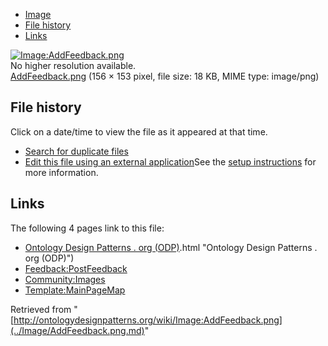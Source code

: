 * [Image](../Image/AddFeedback.png.md#file)
* [File history](../Image/AddFeedback.png.md#filehistory)
* [Links](../Image/AddFeedback.png.md#filelinks)

[![Image:AddFeedback.png](../../../images/4/41/AddFeedback.png)](../../../images/4/41/AddFeedback.png)  
No higher resolution available.  
[AddFeedback.png](../../../images/4/41/AddFeedback.png)‎ (156 × 153 pixel, file size: 18 KB, MIME type: image/png)

## File history

Click on a date/time to view the file as it appeared at that time.



  
* [Search for duplicate files](http://ontologydesignpatterns.org/wiki/Special:FileDuplicateSearch/AddFeedback.png "Special:FileDuplicateSearch/AddFeedback.png")
* [Edit this file using an external application](http://ontologydesignpatterns.org/wiki/index.php?title=Image:AddFeedback.png&action=edit&externaledit=true&mode=file "Image:AddFeedback.png")See the [setup instructions](http://www.mediawiki.org/wiki/Manual:External_editors "http://www.mediawiki.org/wiki/Manual:External_editors") for more information.

## Links



The following 4 pages link to this file:


* [Ontology Design Patterns . org (ODP)](../Ontology_Design_Patterns_._org_(ODP).md).html "Ontology Design Patterns . org (ODP)")
* [Feedback:PostFeedback](../Feedback/PostFeedback.md "Feedback:PostFeedback")
* [Community:Images](../Community/Images.md "Community:Images")
* [Template:MainPageMap](../Template/MainPageMap.md "Template:MainPageMap")


Retrieved from "[http://ontologydesignpatterns.org/wiki/Image:AddFeedback.png](../Image/AddFeedback.png.md)"